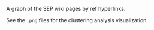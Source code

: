 A graph of the SEP wiki pages by ref hyperlinks.

See the ```.png``` files for the clustering analysis visualization.
